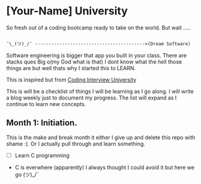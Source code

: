 # [Your-Name] University 

So fresh out of a coding bootcamp ready to take on the world. But wait .....

```txt

¯\_(ツ)_/¯ ----------------------------------------->(Dream Software)

```


Software engineering is bigger that app you built in your class. There are stacks
ques Big o(my God what is that) I dont know what the hell those things are but well thats why I started this to LEARN.


This is inspired but from [Coding Interview University](https://github.com/jwasham/coding-interview-university)

This is will be a checklist of things I will be learning as I go along. I will write a blog weekly
just to document my progress. The list will expand as I continue to learn new concepts.

## Month 1: Initiation.

This is the make and break month it either I give up and delete this repo with shame :(.
Or I actually pull through and learn something.

- [ ] Learn C programming

* C is everwhere (apparently) I always thought I could avoid it but here we go (ツ)_/¯
